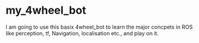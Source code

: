 # my_4wheel_bot

I am going to use this basix 4wheel_bot to learn the major concpets in ROS like perception, tf, Navigation, localisation etc., and play on it.
